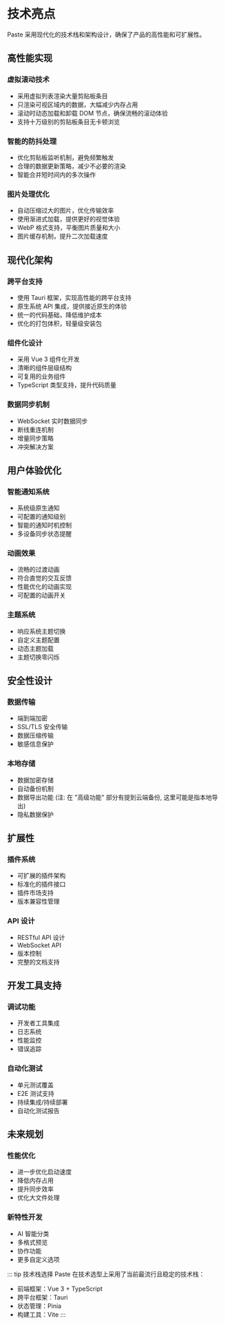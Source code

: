 # 技术亮点

Paste 采用现代化的技术栈和架构设计，确保了产品的高性能和可扩展性。

## 高性能实现

### 虚拟滚动技术

- 采用虚拟列表渲染大量剪贴板条目
- 只渲染可视区域内的数据，大幅减少内存占用
- 滚动时动态加载和卸载 DOM 节点，确保流畅的滚动体验
- 支持十万级别的剪贴板条目无卡顿浏览

### 智能的防抖处理

- 优化剪贴板监听机制，避免频繁触发
- 合理的数据更新策略，减少不必要的渲染
- 智能合并短时间内的多次操作

### 图片处理优化

- 自动压缩过大的图片，优化传输效率
- 使用渐进式加载，提供更好的视觉体验
- WebP 格式支持，平衡图片质量和大小
- 图片缓存机制，提升二次加载速度

## 现代化架构

### 跨平台支持

- 使用 Tauri 框架，实现高性能的跨平台支持
- 原生系统 API 集成，提供接近原生的体验
- 统一的代码基础，降低维护成本
- 优化的打包体积，轻量级安装包

### 组件化设计

- 采用 Vue 3 组件化开发
- 清晰的组件层级结构
- 可复用的业务组件
- TypeScript 类型支持，提升代码质量

### 数据同步机制

- WebSocket 实时数据同步
- 断线重连机制
- 增量同步策略
- 冲突解决方案

## 用户体验优化

### 智能通知系统

- 系统级原生通知
- 可配置的通知级别
- 智能的通知时机控制
- 多设备同步状态提醒

### 动画效果

- 流畅的过渡动画
- 符合直觉的交互反馈
- 性能优化的动画实现
- 可配置的动画开关

### 主题系统

- 响应系统主题切换
- 自定义主题配置
- 动态主题加载
- 主题切换零闪烁

## 安全性设计

### 数据传输

- 端到端加密
- SSL/TLS 安全传输
- 数据压缩传输
- 敏感信息保护

### 本地存储

- 数据加密存储
- 自动备份机制
- 数据导出功能 (注: 在 "高级功能" 部分有提到云端备份, 这里可能是指本地导出)
- 隐私数据保护

## 扩展性

### 插件系统

- 可扩展的插件架构
- 标准化的插件接口
- 插件市场支持
- 版本兼容性管理

### API 设计

- RESTful API 设计
- WebSocket API
- 版本控制
- 完整的文档支持

## 开发工具支持

### 调试功能

- 开发者工具集成
- 日志系统
- 性能监控
- 错误追踪

### 自动化测试

- 单元测试覆盖
- E2E 测试支持
- 持续集成/持续部署
- 自动化测试报告

## 未来规划

### 性能优化

- 进一步优化启动速度
- 降低内存占用
- 提升同步效率
- 优化大文件处理

### 新特性开发

- AI 智能分类
- 多格式预览
- 协作功能
- 更多自定义选项

::: tip 技术栈选择
Paste 在技术选型上采用了当前最流行且稳定的技术栈：

- 前端框架：Vue 3 + TypeScript
- 跨平台框架：Tauri
- 状态管理：Pinia
- 构建工具：Vite
  :::
